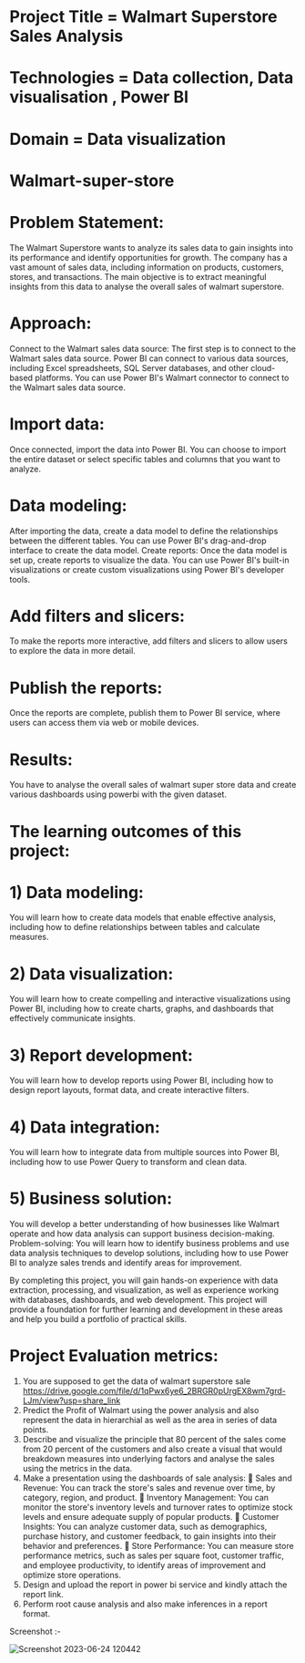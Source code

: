 
# Project Title = Walmart Superstore Sales Analysis
# Technologies = Data collection, Data visualisation , Power BI
# Domain = Data visualization



# Walmart-super-store

# Problem Statement:
The Walmart Superstore wants to analyze its sales data to gain insights into its performance and identify opportunities for growth. The company has a vast amount of sales data, including information on products, customers, stores, and transactions. The main objective is to extract meaningful insights from this data to analyse the overall sales of walmart superstore.


# Approach:
Connect to the Walmart sales data source: The first step is to connect to the Walmart sales data source. Power BI can connect to various data sources, including Excel spreadsheets, SQL Server databases, and other cloud-based platforms. You can use Power BI's Walmart connector to connect to the Walmart sales data source.
# Import data:
Once connected, import the data into Power BI. You can choose to import the entire dataset or select specific tables and columns that you want to analyze.
# Data modeling:
After importing the data, create a data model to define the relationships between the different tables. You can use Power BI's drag-and-drop interface to create the data model.
Create reports: Once the data model is set up, create reports to visualize the data. You can use Power BI's built-in visualizations or create custom visualizations using Power BI's developer tools.
# Add filters and slicers:
To make the reports more interactive, add filters and slicers to allow users to explore the data in more detail.
# Publish the reports:
Once the reports are complete, publish them to Power BI service, where users can access them via web or mobile devices.

# Results:
You have to analyse the overall sales of walmart super store data and create various dashboards using powerbi with the given dataset.

# The learning outcomes of this project:
# 1) Data modeling:
You will learn how to create data models that enable effective analysis, including how to define relationships between tables and calculate measures.
# 2) Data visualization:
You will learn how to create compelling and interactive visualizations using Power BI, including how to create charts, graphs, and dashboards that effectively communicate insights.
# 3) Report development:
You will learn how to develop reports using Power BI, including how to design report layouts, format data, and create interactive filters.
# 4) Data integration:
You will learn how to integrate data from multiple sources into Power BI, including how to use Power Query to transform and clean data.
# 5) Business solution:
You will develop a better understanding of how businesses like Walmart operate and how data analysis can support business decision-making.
Problem-solving: You will learn how to identify business problems and use data analysis techniques to develop solutions, including how to use Power BI to analyze sales trends and identify areas for improvement.

By completing this project, you will gain hands-on experience with data extraction, processing, and visualization, as well as experience working with databases, dashboards, and web development. This project will provide a foundation for further learning and development in these areas and help you build a portfolio of practical skills.


# Project Evaluation metrics:
1) You are supposed to get the data of walmart superstore sale
https://drive.google.com/file/d/1qPwx6ye6_2BRGR0pUrgEX8wm7grd-LJm/view?usp=share_link
2) Predict the Profit of Walmart using the power analysis and also represent the data in hierarchial as well as the area in series of data points.
3) Describe and visualize the principle that 80 percent of the sales come from 20 percent of the customers and also create a visual that would breakdown measures into underlying factors and analyse the sales using the metrics in the data.
4) Make a presentation using the dashboards of sale analysis:
     Sales and Revenue: You can track the store's sales and revenue over time, by category, region, and product.
     Inventory Management: You can monitor the store's inventory levels and turnover rates to optimize stock levels and ensure adequate supply of popular products.
     Customer Insights: You can analyze customer data, such as demographics, purchase history, and customer feedback, to gain insights into their behavior and preferences.
     Store Performance: You can measure store performance metrics, such as sales per square foot, customer traffic, and employee productivity, to identify areas of improvement and optimize store operations.
5) Design and upload the report in power bi service and kindly attach the report link.
6) Perform root cause analysis and also make inferences in a report format.


Screenshot :-

![Screenshot 2023-06-24 120442](https://github.com/moa4fo/Walmart-super-store/assets/116834500/342e3f62-4fa0-480e-9f11-9b095a333f84)
